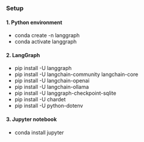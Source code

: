 

### Setup

#### 1. Python environment
- conda create -n langgraph
- conda activate langgraph


#### 2.  LangGraph
- pip install -U langgraph
- pip install -U langchain-community langchain-core
- pip install -U langchain-openai
- pip install -U langchain-ollama
- pip install -U langgraph-checkpoint-sqlite
- pip install -U chardet
- pip install -U python-dotenv 


#### 3. Jupyter notebook
- conda install jupyter
